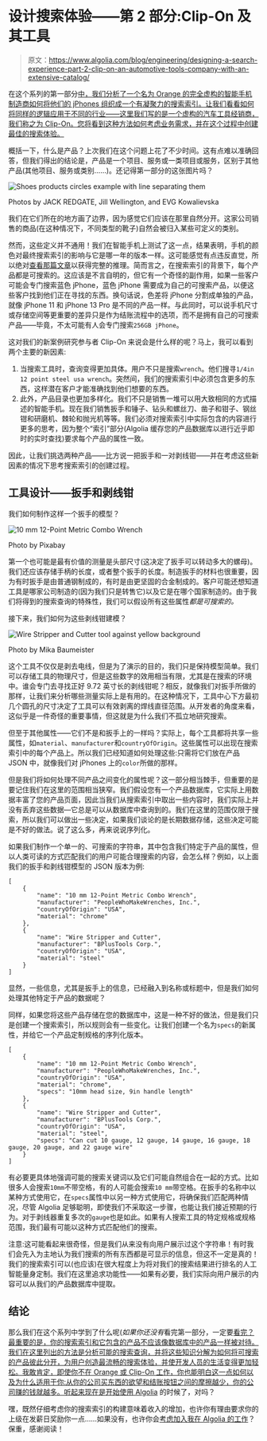 # 设计搜索体验——第 2 部分:Clip-On 及其工具

> 原文：<https://www.algolia.com/blog/engineering/designing-a-search-experience-part-2-clip-on-an-automotive-tools-company-with-an-extensive-catalog/>

在这个系列的第一部分[中，我们分析了一个名为 Orange 的完全虚构的智能手机制造商如何将他们的 jPhones 组织成一个有凝聚力的搜索索引。让我们看看如何将同样的逻辑应用于不同的行业——这里我们写的是一个虚构的汽车工具经销商，我们称之为 Clip-On。您将看到这种方法如何考虑业务需求，并在这个过程中创建最佳的搜索体验。](https://www.algolia.com/blog/engineering/designing-a-search-experience-part-1-orange-a-tech-company-famous-for-their-jphones/)

概括一下，什么是产品？上次我们在这个问题上花了不少时间。这有点难以准确回答，但我们得出的结论是，产品是一个项目、服务或一类项目或服务，区别于其他产品(其他项目、服务或类别……)。还记得第一部分的这张图片吗？

![Shoes products circles example with line separating them](img/ac9569d344d37403e20549ac9c883bb4.png)

Photos by JACK REDGATE, Jill Wellington, and EVG Kowalievska

我们在它们所在的地方画了边界，因为感觉它们应该在那里自然分开。这家公司销售的商品(在这种情况下，不同类型的靴子)自然会被归入某些可定义的类别。

然而，这些定义并不通用！我们在智能手机上测试了这一点，结果表明，手机的颜色对最终搜索索引的影响与它是哪一年的版本一样。这可能感觉有点违反直觉，所以绝对[查看那篇文章](https://www.algolia.com/blog/engineering/designing-a-search-experience-part-1-orange-a-tech-company-famous-for-their-jphones/)以获得完整的推理。简而言之，在搜索索引的背景下，每个产品都是可搜索的。这应该是不言自明的，但它有一个奇怪的副作用，如果一些客户可能会专门搜索蓝色 jPhone，蓝色 jPhone 需要成为自己的可搜索产品，以便这些客户找到他们正在寻找的东西。换句话说，色差将 jPhone 分割成单独的产品，就像 jPhone 11 和 jPhone 13 Pro 是不同的产品一样。与此同时，可以说手机尺寸或存储空间等更重要的差异只是作为结账流程中的选项，而不是拥有自己的可搜索产品——毕竟，不太可能有人会专门搜索`256GB jPhone`。

这对我们的新案例研究参与者 Clip-On 来说会是什么样的呢？马上，我可以看到两个主要的新因素:

1.  当搜索工具时，查询变得更加具体。用户不只是搜索`wrench`。他们搜寻`1/4in 12 point steel usa wrench`。突然间，我们的搜索索引中必须包含更多的东西，这样潜在客户才能准确找到他们想要的东西。
2.  此外，产品目录也更加多样化。我们不只是销售一堆可以用大致相同的方式描述的智能手机。现在我们销售扳手和锤子、钻头和螺丝刀、凿子和钳子、钢丝钳和研磨机、棘轮和抛光机等等。我们必须对搜索索引中实际包含的内容进行更多的思考，因为整个“索引”部分(Algolia 缓存您的产品数据库以进行近乎即时的实时查找)要求每个产品的属性一致。

因此，让我们挑选两种产品——比方说一把扳手和一对剥线钳——并在考虑这些新因素的情况下思考搜索索引的创建过程。

## [](#designing-for-tools-%e2%80%94-wrenches-and-wire-strippers)工具设计——扳手和剥线钳

我们如何制作这样一个扳手的模型？

![10 mm 12-Point Metric Combo Wrench](img/4302ff8ee1637ae829a176c2d8f542c9.png)

Photo by Pixabay

第一个也可能是最有价值的测量是头部尺寸(这决定了扳手可以转动多大的螺母)。我们还应该存储手柄的长度，或者整个扳手的长度。制造扳手的材料也很重要，因为有时扳手是由普通钢制成的，有时是由更坚固的合金制成的。客户可能还想知道工具是哪家公司制造的(因为我们只是转售它)以及它是在哪个国家制造的。由于我们将得到的搜索查询的特殊性，我们可以假设所有这些属性*都是可搜索的。*

接下来，我们如何为这些剥线钳建模？

![Wire Stripper and Cutter tool against yellow background](img/7657ae9bb45a59b67f0671eaf2153ed4.png)

Photo by Mika Baumeister

这个工具不仅仅是剥去电线，但是为了演示的目的，我们只是保持模型简单。我们可以存储工具的物理尺寸，但是这些数字的效用相当有限，尤其是在搜索的环境中。谁会专门去寻找正好 9.72 英寸长的剥线钳呢？相反，就像我们对扳手所做的那样，让我们来分析哪些测量实际上是有用的。在这种情况下，工具中心下方最初几个圆孔的尺寸决定了工具可以有效剥离的焊线直径范围。从开发者的角度来看，这似乎是一件奇怪的重要事情，但这就是为什么我们不孤立地研究搜索。

但至于其他属性——它们不是和扳手上的一样吗？实际上，每个工具都将共享一些属性，如`material`、`manufacturer`和`countryOfOrigin`。这些属性可以出现在搜索索引中的每个产品上。所以我们已经知道如何处理这些:只需将它们放在产品 JSON 中，就像我们对 jPhones 上的`color`所做的那样。

但是我们将如何处理不同产品之间变化的属性呢？这一部分相当棘手，但重要的是要记住我们在这里的范围相当狭窄。我们假设您有一个产品数据库，它实际上用数据丰富了您的产品页面，因此当我们从搜索索引中取出一些内容时，我们实际上并没有丢弃这些数据—它总是可以从数据库中查询到的。我们在这里的范围仅限于搜索，所以我们可以做出一些决定，如果我们谈论的是长期数据存储，这些决定可能是不好的做法。说了这么多，再来说说序列化。

如果我们制作一个单一的、可搜索的字符串，其中包含我们特定于产品的属性，但以人类可读的方式匹配我们的用户可能合理搜索的内容，会怎么样？例如，以上面我们的扳手和剥线钳模型的 JSON 版本为例:

```
[
	{
		"name": "10 mm 12-Point Metric Combo Wrench",
		"manufacturer": "PeopleWhoMakeWrenches, Inc.",
		"countryOfOrigin": "USA",
		"material": "chrome"
	},
	{
		"name": "Wire Stripper and Cutter",
		"manufacturer": "BPlusTools Corp.",
		"countryOfOrigin": "USA",
		"material": "steel"
	}
] 
```

显然，一些信息，尤其是扳手上的信息，已经融入到名称或标题中，但是我们如何处理其他特定于产品的数据呢？

同样，如果您将这些产品存储在您的数据库中，这是一种不好的做法，但是我们只是创建一个搜索索引，所以规则会有一些变化。让我们创建一个名为`specs`的新属性，并给它一个产品定制规格的序列化版本。

```
[
	{
		"name": "10 mm 12-Point Metric Combo Wrench",
		"manufacturer": "PeopleWhoMakeWrenches, Inc.",
		"countryOfOrigin": "USA",
		"material": "chrome",
		"specs": "10mm head size, 9in handle length"
	},
	{
		"name": "Wire Stripper and Cutter",
		"manufacturer": "BPlusTools Corp.",
		"countryOfOrigin": "USA",
		"material": "steel",
		"specs": "Can cut 10 gauge, 12 gauge, 14 gauge, 16 gauge, 18 gauge, 20 gauge, and 22 gauge wire"
	}
] 
```

有必要更具体地强调可能的搜索关键词以及它们可能自然组合在一起的方式。比如很多人会搜索`10mm`不带空格，有的人可能会搜索`10 mm`带空格。在扳手的名称中以某种方式使用它，在`specs`属性中以另一种方式使用它，将确保我们匹配两种情况，尽管 Algolia 足够聪明，即使我们不采取这一步骤，也能让我们接近预期的行为。对于剥线器重复多次的`gauge`也是如此。如果有人搜索工具的特定规格或规格范围，我们最有可能以这种方式匹配他们的搜索。

注意:这可能看起来很奇怪，但是我们从来没有向用户展示过这个字符串！有时我们会先入为主地认为我们搜索的所有东西都是可显示的信息，但这不一定是真的！我们的搜索索引可以(也应该)在很大程度上为将对我们的搜索结果进行排名的人工智能量身定制。我们在这里追求功能性——如果有必要，我们实际向用户展示的内容可以从我们的产品数据库中提取。

## [](#conclusion)结论

那么我们在这个系列中学到了什么呢(*如果你还没有*看完第一部分，一定要[看完？最重要的是，你的搜索索引和它包含的产品不应该像数据库中的产品一样被对待。我们在这里列出的方法是分析可能的搜索查询，并将这些知识分解为如何将可搜索的产品彼此分开，为用户创造最流畅的搜索体验，并使开发人员的生活变得更加轻松。我敢肯定，即使你不在 Orange 或 Clip-On 工作，你也能明白这一点如何以及为什么适用于你:从你的公司买东西的欲望和结账按钮之间的摩擦越少，你的公司赚的钱就越多。听起来现在是开始使用 Algolia](https://www.algolia.com/blog/engineering/designing-a-search-experience-part-1-orange-a-tech-company-famous-for-their-jphones/) 的时候了，对吗？

嘿，既然仔细考虑你的搜索索引的构建意味着收入的增加，也许你有理由要求你的上级在发薪日奖励你一点……如果没有，也许你会[考虑加入我在 Algolia 的工作](https://www.algolia.com/careers/)？保重，感谢阅读！